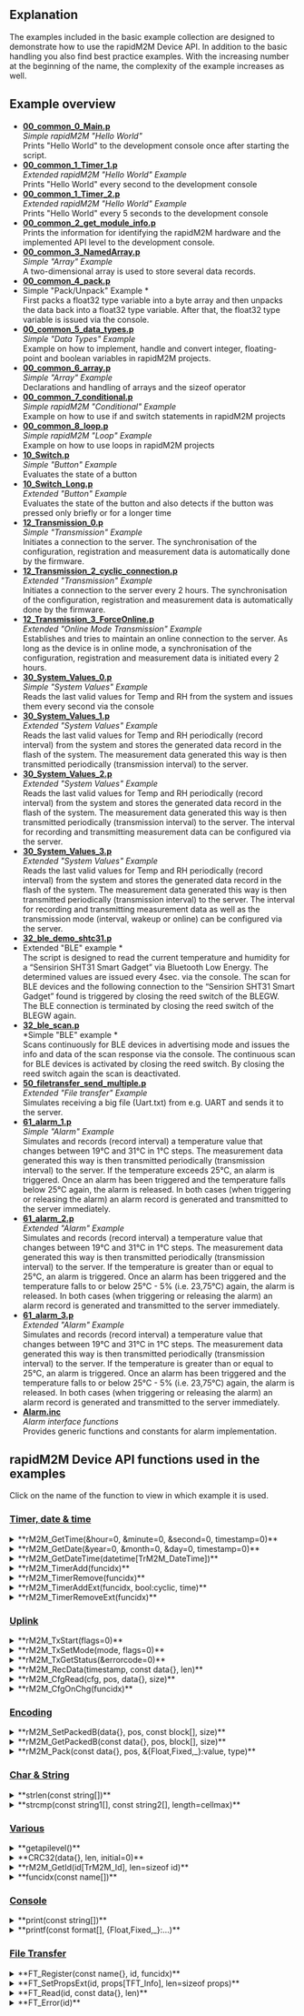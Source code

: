 ## Explanation
The examples included in the basic example collection are designed to demonstrate how to use the rapidM2M Device API. In addition to the basic handling you also find best practice examples. With the increasing number at the beginning of the name, the complexity of the example increases as well. 

## Example overview
* **[00_common_0_Main.p](https://github.com/Microtronics-rapidM2M/rapidM2M-BLEGW/tree/master/Examples/Basic_Examples_Collection/00_common_0_Main.p)** <br/>
*Simple rapidM2M "Hello World"* <br/>
Prints "Hello World" to the development console once after starting the script.
* **[00_common_1_Timer_1.p](https://github.com/Microtronics-rapidM2M/rapidM2M-BLEGW/tree/master/Examples/Basic_Examples_Collection/00_common_1_Timer_1.p)** <br/>
*Extended rapidM2M "Hello World" Example* <br/>
Prints "Hello World" every second to the development console
* **[00_common_1_Timer_2.p](https://github.com/Microtronics-rapidM2M/rapidM2M-M2/blob/master/Examples/rapidM2M_Base_Starter/Basic_Examples_Collection/00_common_1_Timer_2.p)** <br/>
*Extended rapidM2M "Hello World" Example* <br/>
Prints "Hello World" every 5 seconds to the development console
* **[00_common_2_get_module_info.p](https://github.com/Microtronics-rapidM2M/rapidM2M-BLEGW/tree/master/Examples/Basic_Examples_Collection/00_common_2_get_module_info.p)** <br/>
Prints the information for identifying the rapidM2M hardware and the implemented API level to the development console.
* **[00_common_3_NamedArray.p](https://github.com/Microtronics-rapidM2M/rapidM2M-BLEGW/tree/master/Examples/Basic_Examples_Collection/00_common_3_NamedArray.p)** <br/>
*Simple "Array" Example* <br/>
A two-dimensional array is used to store several data records. <br/>
* **[00_common_4_pack.p](https://github.com/Microtronics-rapidM2M/rapidM2M-BLEGW/tree/master/Examples/Basic_Examples_Collection/00_common_4_pack.p)** <br/>
* Simple "Pack/Unpack" Example * <br/>
First packs a float32 type variable into a byte array and then unpacks the data back into a float32 type variable. After that, the float32 type variable is issued via the console. <br/>
* **[00_common_5_data_types.p](https://github.com/Microtronics-rapidM2M/rapidM2M-BLEGW/tree/master/Examples/Basic_Examples_Collection/00_common_5_data_types.p)** <br/>
*Simple "Data Types" Example* <br/>
Example on how to implement, handle and convert integer, floating-point and boolean variables in rapidM2M projects. <br/>
* **[00_common_6_array.p](https://github.com/Microtronics-rapidM2M/rapidM2M-BLEGW/tree/master/Examples/Basic_Examples_Collection/00_common_6_array.p)** <br/>
*Simple "Array" Example* <br/>
Declarations and handling of arrays and the sizeof operator <br/>
* **[00_common_7_conditional.p](https://github.com/Microtronics-rapidM2M/rapidM2M-BLEGW/tree/master/Examples/Basic_Examples_Collection/00_common_7_conditional.p)** <br/>
*Simple rapidM2M "Conditional" Example* <br/>
Example on how to use if and switch statements in rapidM2M projects <br/>
* **[00_common_8_loop.p](https://github.com/Microtronics-rapidM2M/rapidM2M-BLEGW/tree/master/Examples/Basic_Examples_Collection/00_common_8_loop.p)** <br/>
*Simple rapidM2M "Loop" Example* <br/>
Example on how to use loops in rapidM2M projects <br/>
* **[10_Switch.p](https://github.com/Microtronics-rapidM2M/rapidM2M-BLEGW/tree/master/Examples/Basic_Examples_Collection/10_Switch.p)** <br/>
*Simple "Button" Example* <br/>
Evaluates the state of a button <br/>
* **[10_Switch_Long.p](https://github.com/Microtronics-rapidM2M/rapidM2M-BLEGW/tree/master/Examples/Basic_Examples_Collection/10_Switch_Long.p)** <br/>
*Extended "Button" Example* <br/>
Evaluates the state of the button and also detects if the button was pressed only briefly or for a longer time <br/>
* **[12_Transmission_0.p](https://github.com/Microtronics-rapidM2M/rapidM2M-BLEGW/tree/master/Examples/Basic_Examples_Collection/12_Transmission_0.p)** <br/>
*Simple "Transmission" Example*<br/>
Initiates a connection to the server. The synchronisation of the configuration, registration and measurement data is automatically done by the firmware. <br/>
* **[12_Transmission_2_cyclic_connection.p](https://github.com/Microtronics-rapidM2M/rapidM2M-BLEGW/tree/master/Examples/Basic_Examples_Collection/12_Transmission_2_cyclic_connection.p)** <br/>
*Extended "Transmission" Example*<br/>
Initiates a connection to the server every 2 hours. The synchronisation of the configuration, registration and measurement data is automatically done by the firmware. <br/>
* **[12_Transmission_3_ForceOnline.p](https://github.com/Microtronics-rapidM2M/rapidM2M-BLEGW/tree/master/Examples/Basic_Examples_Collection/12_Transmission_3_ForceOnline.p)** <br/>
*Extended "Online Mode Transmission" Example*<br/>
Establishes and tries to maintain an online connection to the server. As long as the device is in online mode, a synchronisation of the configuration, registration and measurement data is initiated every 2 hours.<br/>
* **[30_System_Values_0.p](https://github.com/Microtronics-rapidM2M/rapidM2M-BLEGW/tree/master/Examples/Basic_Examples_Collection/30_System_Values_0.p)** <br/>
*Simple "System Values" Example* <br/>
Reads the last valid values for Temp and RH from the system and issues them every second via the console <br/>
* **[30_System_Values_1.p](https://github.com/Microtronics-rapidM2M/rapidM2M-BLEGW/tree/master/Examples/Basic_Examples_Collection/30_System_Values_1.p)** <br/>
*Extended "System Values" Example* <br/>
Reads the last valid values for Temp and RH periodically (record interval) from the system and stores the generated data record in the flash of the system. The measurement data generated this way is then transmitted periodically (transmission interval) to the server. <br/>
* **[30_System_Values_2.p](https://github.com/Microtronics-rapidM2M/rapidM2M-BLEGW/tree/master/Examples/Basic_Examples_Collection/30_System_Values_2.p)** <br/>
*Extended "System Values" Example* <br/>
Reads the last valid values for Temp and RH periodically (record interval) from the system and stores the generated data record in the flash of the system. The measurement data generated this way is then transmitted periodically (transmission interval) to the server. The interval for recording and transmitting measurement data can be configured via the server. <br/>
* **[30_System_Values_3.p](https://github.com/Microtronics-rapidM2M/rapidM2M-BLEGW/tree/master/Examples/Basic_Examples_Collection/30_System_Values_3.p)** <br/>
*Extended "System Values" Example* <br/>
Reads the last valid values for Temp and RH periodically (record interval) from the system and stores the generated data record in the flash of the system. The measurement data generated this way is then transmitted periodically (transmission interval) to the server. The interval for recording and transmitting measurement data as well as the transmission mode (interval, wakeup or online) can be configured via the server.
* **[32_ble_demo_shtc31.p](https://github.com/Microtronics-rapidM2M/rapidM2M-BLEGW/tree/master/Examples/Basic_Examples_Collection/32_ble_demo_shtc31.p)** <br/>
* Extended "BLE" example * <br/>
The script is designed to read the current temperature and humidity for a “Sensirion SHT31 Smart Gadget” via Bluetooth Low Energy.  The determined values are issued every 4sec. via the console. The scan for BLE devices and the following connection to the “Sensirion SHT31 Smart Gadget” found is triggered by closing the reed switch of the BLEGW. The BLE connection is terminated by closing the reed switch of the BLEGW again.<br/>
* **[32_ble_scan.p](https://github.com/Microtronics-rapidM2M/rapidM2M-BLEGW/tree/master/Examples/Basic_Examples_Collection/32_ble_scan.p)** <br/>
*Simple "BLE" example * <br/>
Scans continuously for BLE devices in advertising mode and issues the info and data of the scan response via the console. The continuous scan for BLE devices is activated by closing the reed switch. By closing the reed switch again the scan is deactivated. <br/>
* **[50_filetransfer_send_multiple.p](https://github.com/Microtronics-rapidM2M/rapidM2M-BLEGW/tree/master/Examples/Basic_Examples_Collection/50_filetransfer_send_multiple.p)** <br/>
*Extended "File transfer" Example* <br/>
Simulates receiving a big file (Uart.txt) from e.g. UART and sends it to the server. <br/>
* **[61_alarm_1.p](https://github.com/Microtronics-rapidM2M/rapidM2M-BLEGW/tree/master/Examples/Basic_Examples_Collection/61_alarm_1.p)** <br/>
*Simple "Alarm" Example* <br/>
Simulates and records (record interval) a temperature value that changes between 19°C and 31°C in 1°C steps. The measurement data generated this way is then transmitted periodically (transmission interval) to the server. If the temperature exceeds 25°C, an alarm is triggered. Once an alarm has been triggered and the temperature falls below 25°C again, the alarm is released. In both cases (when triggering or releasing the alarm) an alarm record is generated and transmitted to the server immediately.<br/>
* **[61_alarm_2.p](https://github.com/Microtronics-rapidM2M/rapidM2M-BLEGW/tree/master/Examples/Basic_Examples_Collection/61_alarm_2.p)** <br/>
*Extended "Alarm" Example* <br/>
Simulates and records (record interval) a temperature value that changes between 19°C and 31°C in 1°C steps. The measurement data generated this way is then transmitted periodically (transmission interval) to the server. If the temperature is greater than or equal to 25°C, an alarm is triggered. Once an alarm has been triggered and the temperature falls to or below 25°C - 5% (i.e. 23,75°C) again, the alarm is released. In both cases (when triggering  or releasing the alarm) an alarm record is generated and transmitted to the server immediately. </br>
* **[61_alarm_3.p](https://github.com/Microtronics-rapidM2M/rapidM2M-BLEGW/tree/master/Examples/Basic_Examples_Collection/61_alarm_3.p)** <br/>
*Extended "Alarm" Example* <br/>
Simulates and records (record interval) a temperature value that changes between 19°C and 31°C in 1°C steps. The measurement data generated this way is then transmitted periodically (transmission interval) to the server. If the temperature is greater than or equal to 25°C, an alarm is triggered. Once an alarm has been triggered and the temperature falls to or below 25°C - 5% (i.e. 23,75°C) again, the alarm is released. In both cases (when triggering or releasing the alarm) an alarm record is generated and transmitted to the server immediately. </br>
* **[Alarm.inc](https://github.com/Microtronics-rapidM2M/rapidM2M-BLEGW/tree/master/Examples/Basic_Examples_Collection/Alarm.inc)** <br/>
*Alarm interface functions* <br/>
Provides generic functions and constants for alarm implementation. <br/>

## rapidM2M Device API functions used in the examples 

Click on the name of the function to view in which example it is used.

### [Timer, date & time](http://support.microtronics.com/Developer_Documentation/Content/Developer_Documentation/sw/Pawn_rM2M_Time.htm)

<details>
<summary>**rM2M_GetTime(&hour=0, &minute=0, &second=0, timestamp=0)**</summary>
+ 50_filetransfer_send_multiple.p <br/>
</details>

<details>
<summary>**rM2M_GetDate(&year=0, &month=0, &day=0, timestamp=0)**</summary>
+ 00_common_7_conditional.p <br/>
</details>

<details>
<summary>**rM2M_GetDateTime(datetime[TrM2M_DateTime])**</summary>
+ 00_common_7_conditional.p <br/>
</details>

<details>
<summary>**rM2M_TimerAdd(funcidx)**</summary>
+ 00_common_1_Timer_1.p<br/> 
+ 10_Switch_Long.p<br/>  
+ 12_Transmission_2_cyclic_connection.p<br/>  
+ 12_Transmission_3_ForceOnline.p<br/>  
+ 30_System_Values_0.p<br/>  
+ 30_System_Values_1.p<br/>  
+ 30_System_Values_2.p<br/>
+ 30_System_Values_3.p<br/>
+ 31_i2c_sht21_0.p<br/>
+ 31_i2c_sht21_1.p<br/>
+ 31_i2c_sht21_2.p  <br/>
+ 31_i2c_tmp112_0.p<br/>
+ 31_i2c_tmp112_1.p<br/>
+ 31_i2c_tmp112_2.p<br/>
+ 32_ble_demo_shtc31.p <br/>
+ 32_ble_demo_shtc31.p <br/> 
+ 50_filetransfer_send_multiple.p <br/>
+ 61_alarm_1.p<br/>  
+ 61_alarm_2.p<br/>  
+ 61_alarm_3.p<br/> 
</details>

<details>
<summary>**rM2M_TimerRemove(funcidx)**</summary>
+ 10_Switch_Long.p<br/>
</details>

<details>
<summary>**rM2M_TimerAddExt(funcidx, bool:cyclic, time)**</summary>
+ 00_common_1_Timer_1.p<br/> 
+ 00_common_1_Timer_2.p<br/> 
+ 10_Switch_Long.p<br/>
+ 50_filetransfer_send_multiple.p<br/>
</details>

<details>
<summary>**rM2M_TimerRemoveExt(funcidx)**</summary>
+ 10_Switch_Long.p<br/>
</details>

### [Uplink](http://support.microtronics.com/Developer_Documentation/Content/Developer_Documentation/sw/Pawn_rM2M_Uplink.htm)

<details>
<summary>**rM2M_TxStart(flags=0)**</summary>
+ 12_Transmission_0.p<br/>
+ 12_Transmission_2_cyclic_connection.p<br/>
+ 12_Transmission_3_ForceOnline.p<br/>
+ 30_System_Values_1.p<br/>
+ 30_System_Values_2.p<br/>
+ 30_System_Values_3.p<br/>
+ 61_alarm_1.p<br/>
+ 61_alarm_2.p<br/>
+ 61_alarm_3.p<br/>
</details>

<details>
<summary>**rM2M_TxSetMode(mode, flags=0)**</summary>
+ 12_Transmission_3_ForceOnline.p<br/>
+ 30_System_Values_2.p<br/>
+ 30_System_Values_3.p<br/>
+ 50_filetransfer_send_multiple.p<br/>
</details>

<details>
<summary>**rM2M_TxGetStatus(&errorcode=0)**</summary>
+ 12_Transmission_3_ForceOnline.p<br/> 
</details>

<details>
<summary>**rM2M_RecData(timestamp, const data{}, len)**</summary>
+ 30_System_Values_1.p<br/>
+ 30_System_Values_2.p<br/>
+ 30_System_Values_3.p<br/>
+ 61_alarm_1.p<br/>
+ 61_alarm_2.p<br/>
+ 61_alarm_3.p<br/>
+ Alarm.inc <br/>
</details>

<details>
<summary>**rM2M_CfgRead(cfg, pos, data{}, size)**</summary>
+ 30_System_Values_2.p<br/>
+ 30_System_Values_3.p<br/>
</details>

<details>
<summary>**rM2M_CfgOnChg(funcidx)**</summary>
+ 30_System_Values_2.p<br/>
+ 30_System_Values_3.p<br/>
</details>

### [Encoding](http://support.microtronics.com/Developer_Documentation/Content/Developer_Documentation/sw/Pawn_rM2M_Encoding.htm)

<details>
<summary>**rM2M_SetPackedB(data{}, pos, const block[], size)**</summary>
+ 50_filetransfer_send_multiple.p<br/>
</details>

<details>
<summary>**rM2M_GetPackedB(const data{}, pos, block[], size)**</summary>
+ 32_ble_demo_shtc31.p <br/>
+ 32_ble_scan.p<br/>
</details>

<details>
<summary>**rM2M_Pack(const data{}, pos, &{Float,Fixed,_}:value, type)**</summary>
+ 00_common_4_pack.p <br/>
+ 30_System_Values_1.p<br/>
+ 30_System_Values_2.p<br/>
+ 30_System_Values_3.p<br/>
+ 32_ble_demo_shtc31.p <br/>
+ 32_ble_scan.p <br/>
+ 61_alarm_1.p<br/>
+ 61_alarm_2.p<br/>
+ 61_alarm_3.p<br/>
+ Alarm.inc<br/>
</details>

### [Char & String](http://support.microtronics.com/Developer_Documentation/Content/Developer_Documentation/sw/Pawn_Erweiterungen_String_Funktionen.htm)
<details>
<summary>**strlen(const string[])**</summary>
+ 50_filetransfer_send_multiple.p<br/>
</details>

<details>
<summary>**strcmp(const string1[], const string2[], length=cellmax)**</summary>
+ 32_ble_demo_shtc31.p<br/>
</details>

### [Various](http://support.microtronics.com/Developer_Documentation/Content/Developer_Documentation/sw/Pawn_Erweiterungen_Hilfsfunktionen.htm)

<details>
<summary>**getapilevel()**</summary>
+ 00_common_2_get_module_info.p<br/>
</details>

<details>
<summary>**CRC32(data{}, len, initial=0)**</summary>
+ 50_filetransfer_send_multiple.p<br/>
</details>

<details>
<summary>**rM2M_GetId(id[TrM2M_Id], len=sizeof id)**</summary>
+ 00_common_2_get_module_info.p<br/>
+ 32_ble_scan.p<br/>
</details>

<details>
<summary>**funcidx(const name[])**</summary>
+ 00_common_1_Timer_1.p<br/>
+ 00_common_1_Timer_2.p<br/>
+ 10_Switch.p<br/>
+ 10_Switch_Long.p<br/>
+ 12_Transmission_2_cyclic_connection.p<br/>
+ 12_Transmission_3_ForceOnline.p<br/>
+ 30_System_Values_0.p<br/>
+ 30_System_Values_1.p<br/>
+ 30_System_Values_2.p<br/>
+ 30_System_Values_3.p<br/>
+ 32_ble_demo_shtc31.p<br/>
+ 32_ble_scan.p <br/>
+ 50_filetransfer_send_multiple.p<br/>
+ 61_alarm_1.p<br/>
+ 61_alarm_2.p<br/>
+ 61_alarm_3.p<br/>
</details>

### [Console](http://support.microtronics.com/Developer_Documentation/Content/Developer_Documentation/sw/Pawn_Erweiterungen_Consolen_Funktionen.htm)

<details>
<summary>**print(const string[])**</summary>
+ 00_common_0_Main.p<br/>
+ 00_common_7_conditional.p<br/>
+ 00_common_8_loop.p<br/>
+ 10_Switch_Long.p<br/>
+ 30_System_Values_1.p<br/>
+ 30_System_Values_2.p<br/>
+ 30_System_Values_3.p<br/>
+ 32_ble_demo_shtc31.p<br/>
+ 61_alarm_1.p<br/>
+ 61_alarm_2.p<br/>
+ 61_alarm_3.p<br/>
</details>

<details>
<summary>**printf(const format[], {Float,Fixed,_}:...)**</summary>
+ 00_common_1_Timer_1.p<br/>
+ 00_common_1_Timer_2.p<br/>
+ 00_common_2_get_module_info.p<br/>
+ 00_common_3_NamedArray.p<br/> //TODO
+ 00_common_4_pack.p<br/> //TODO
+ 00_common_5_data_types.p<br/>
+ 00_common_6_array.p<br/>
+ 00_common_8_loop.p<br/>
+ 10_Switch.p<br/>
+ 10_Switch_Long.p<br/> 
+ 12_Transmission_0.p<br/>
+ 12_Transmission_2_cyclic_connection.p<br/>
+ 12_Transmission_3_ForceOnline.p<br/>
+ 30_System_Values_0.p<br/>
+ 30_System_Values_1.p<br/>
+ 30_System_Values_2.p<br/>
+ 30_System_Values_3.p<br/>
+ 32_ble_demo_shtc31.p<br/>
+ 32_ble_scan.p  <br/>
+ 50_filetransfer_send_multiple.p<br/>
+ 61_alarm_1.p<br/>
+ 61_alarm_2.p<br/>
+ 61_alarm_3.p<br/>
</details>

### [File Transfer](https://support.microtronics.com/Developer_Documentation/Content/Developer_Documentation/sw/Pawn_Erweiterungen_File_Transfer_Funktionen.htm)

<details>
<summary>**FT_Register(const name{}, id, funcidx)**</summary>
+ 50_filetransfer_send_multiple.p<br/>
</details>

<details>
<summary>**FT_SetPropsExt(id, props[TFT_Info], len=sizeof props)**</summary>
+ 50_filetransfer_send_multiple.p<br/>
</details>

<details>
<summary>**FT_Read(id, const data{}, len)**</summary>
+ 50_filetransfer_send_multiple.p<br/>
</details>

<details>
<summary>**FT_Error(id)**</summary>
+ 50_filetransfer_send_multiple.p<br/>
</details>
